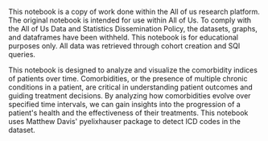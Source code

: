 This notebook is a copy of work done within the All of us research platform. The original notebook is intended for use within All of Us. 
To comply with the All of Us Data and Statistics Dissemination Policy, the datasets, graphs, and dataframes have been withheld.
This notebook is for educational purposes only. All data was retrieved through cohort creation and SQl queries.


This notebook is designed to analyze and visualize the comorbidity indices of patients over time. 
Comorbidities, or the presence of multiple chronic conditions in a patient, are critical in understanding patient outcomes and guiding treatment decisions. 
By analyzing how comorbidities evolve over specified time intervals, we can gain insights into the progression of a patient's health and the effectiveness of their treatments. 
This notebook uses Matthew Davis' pyelixhauser package to detect ICD codes in the dataset.
